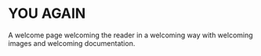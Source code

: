 # YOU AGAIN 
 
A welcome page welcoming the reader in a welcoming way with welcoming images and welcoming documentation. 


